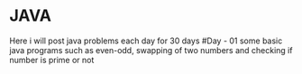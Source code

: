 # JAVA
Here i will post java problems each day for 30 days 
#Day - 01 
some basic java programs such as even-odd, swapping of two numbers and checking if number is prime or not

